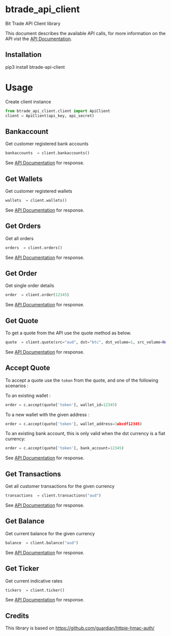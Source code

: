 btrade_api_client
================

Bit Trade API Client library

This document describes the available API calls, for more information on the API vist the [API Documentation](https://btrade.io/api).

Installation
------------

pip3 install btrade-api-client


Usage
================

Create client instance

```python
from btrade_api_client.client import ApiClient
client = ApiClient(api_key, api_secret)
```

Bankaccount
------------
Get customer registered bank accounts

```python
bankaccounts  = client.bankaccounts()
```

See [API Documentation](http://api-docs-btrade.io.s3-website-ap-southeast-2.amazonaws.com/apibank_accounts_list) for response.

Get Wallets
------------
Get customer registered wallets

```python
wallets  = client.wallets()
```

See [API Documentation](http://api-docs-btrade.io.s3-website-ap-southeast-2.amazonaws.com/#apiwallets_list) for response.


Get Orders
------------
Get all orders

```python
orders  = client.orders()
```

See [API Documentation](http://api-docs-btrade.io.s3-website-ap-southeast-2.amazonaws.com/#apiorders) for response.


Get Order
------------
Get single order details

```python
order  = client.order(12345)
```

See [API Documentation](http://api-docs-btrade.io.s3-website-ap-southeast-2.amazonaws.com/#apiorder_by_id) for response.


Get Quote
------------

To get a quote from the API use the quote method as below.

```python
quote  = client.quote(src="aud", dst="btc", dst_volume=1, src_volume=None)
```

See [API Documentation](http://api-docs-btrade.io.s3-website-ap-southeast-2.amazonaws.com/#apiquote) for response.


Accept Quote
------------

To accept a quote use the `token` from the quote, and one of the following scenarios :

To an existing wallet :
```python
order = c.accept(quote['token'], wallet_id=12345)
```

To a new wallet with the given address :
```python
order = c.accept(quote['token'], wallet_address=3abcdf12345)
```

To an existing bank account, this is only valid when the dst currency is a fiat currency:
```python
order = c.accept(quote['token'], bank_account=12345)
```

See [API Documentation](http://api-docs-btrade.io.s3-website-ap-southeast-2.amazonaws.com/#apiquote_accept) for response.


Get Transactions
------------

Get all customer transactions for the given currency

```python
transactions  = client.transactions("aud")
```

See [API Documentation](http://api-docs-btrade.io.s3-website-ap-southeast-2.amazonaws.com/#apitransactions) for response.


Get Balance
------------

Get current balance for the given currency

```python
balance  = client.balance("aud")
```

See [API Documentation](http://api-docs-btrade.io.s3-website-ap-southeast-2.amazonaws.com/#apibalance) for response.


Get Ticker
------------

Get current indicative rates

```python
tickers  = client.ticker()
```

See [API Documentation](http://api-docs-btrade.io.s3-website-ap-southeast-2.amazonaws.com/#apiticker) for response.


Credits
------------

This library is based on https://github.com/guardian/httpie-hmac-auth/